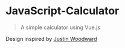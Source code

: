 # JavaScript-Calculator
> A simple calculator using Vue.js

Design inspired by [Justin Woodward](https://codepen.io/freeCodeCamp/full/rLJZrA)
